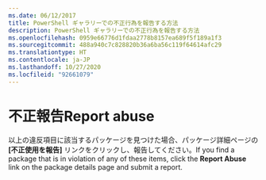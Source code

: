 ```yaml
---
ms.date: 06/12/2017
title: PowerShell ギャラリーでの不正行為を報告する方法
description: PowerShell ギャラリーでの不正行為を報告する方法
ms.openlocfilehash: 0959e66776d1fdaa2778b8157ea689f5f189a1f3
ms.sourcegitcommit: 488a940c7c828820b36a6ba56c119f64614afc29
ms.translationtype: HT
ms.contentlocale: ja-JP
ms.lasthandoff: 10/27/2020
ms.locfileid: "92661079"
---
```

# <a name="report-abuse"></a><span data-ttu-id="6c481-103">不正報告</span><span class="sxs-lookup"><span data-stu-id="6c481-103">Report abuse</span></span>

<span data-ttu-id="6c481-104">以上の違反項目に該当するパッケージを見つけた場合、パッケージ詳細ページの **[不正使用を報告]** リンクをクリックし、報告してください。</span><span class="sxs-lookup"><span data-stu-id="6c481-104">If you find a package that is in violation of any of these items, click the **Report Abuse** link on the package details page and submit a report.</span></span>
